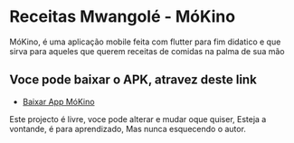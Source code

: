 # Receitas Mwangolé - MóKino

MóKino, é uma aplicação mobile feita com flutter para fim didatico e que sirva para aqueles que querem receitas de comidas na palma de sua mão

## Voce pode baixar o APK, atravez deste link

- [Baixar App MóKino](https://facebook.com/martindala2)

Este projecto é livre, voce pode alterar e mudar oque quiser, Esteja a vontande, é para aprendizado, Mas nunca esquecendo o autor.
